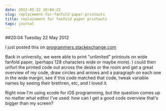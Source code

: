 ```yaml
---
date: 2012-05-22 20:04:22
slug: replacement-for-fanfold-paper-printouts
title: replacement for fanfold paper printouts
tags: journal
---
```


##20:04 Tuesday 22 May 2012

I just posted this on [programmers.stackexchange.com](http://programmers.stackexchange.com/questions/149636/replacement-for-fanfold-paper-printouts)

 

Back in university, we were able to print "unlimited" printouts on wide fanfold paper, (perhaps 128 characters wide or maybe more). I could then unfurl the printed code out across the desks or the room and get a great overview of my code, draw circles and arrows and a paragraph on each one in the wide margin, see if this code matched that code, tweak variable names by seeing their brethren, etc, and I loved it.

 

 

Right now I'm using xcode for iOS programming, but the question comes up no matter what editor I've used: how can I get a good code overview that's bigger than my screen?

 
